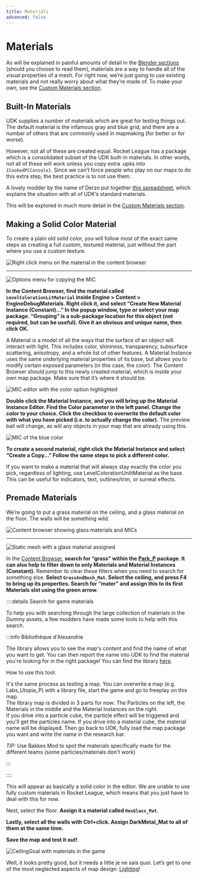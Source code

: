 ```yaml
---
title: Materials
advanced: false
---
```

# Materials

As will be explained in painful amounts of detail in the [Blender sections](../blender/blender.md) (should you choose to read them), materials are a way to handle all of the visual properties of a mesh. For right now, we’re just going to use existing materials and not really worry about what they’re made of. To make your own, see the [Custom Materials section](custom_material.md).

## Built-In Materials

UDK supplies a number of materials which are great for testing things out. The default material is the infamous gray and blue grid, and there are a number of others that are commonly used in mapmaking (for better or for worse).

However, not all of these are created equal. Rocket League has a package which is a consolidated subset of the UDK built-in materials. In other words, not all of these will work unless you copy extra .upks into `{CookedPCConsole}`. Since we can’t force people who play on our maps to do this extra step, the best practice is to not use them.

A lovely modder by the name of Derzo put together [this spreadsheet](https://docs.google.com/spreadsheets/d/1KLs5r_sUn3W6rLrw_xQJbEK-LOmxCiBRfo9_XI79Kng), which explains the situation with all of UDK’s standard materials.

This will be explored in much more detail in the [Custom Materials section](custom_material.md).

## Making a Solid Color Material

To create a plain old solid color, you will follow most of the exact same steps as creating a full custom, textured material, just without the part where you use a custom texture.

![Right click menu on the material in the content browser](/images/udk/basics/material_color_create_mic.png)

---
![Options menu for copying the MIC](/images/udk/basics/material_color_mic_options.png "UDK shows its true colors")

**In the Content Browser, find the material called `LevelColorationLitMaterial` inside Engine > Content > EngineDebugMaterials. Right click it, and select “Create New Material Instance (Constant)...” In the popup window, type or select your map package. “Grouping” is a sub-package location for this object (not required, but can be useful). Give it an obvious and unique name, then click OK.**

A Material is a model of all the ways that the surface of an object will interact with light. This includes color, shininess, transparency, subsurface scattering, anisotropy, and a whole list of other features. A Material Instance uses the same underlying material properties of its base, but allows you to modify certain exposed parameters (in this case, the color).  The Content Browser should jump to this newly created material, which is inside your own map package. Make sure that it’s where it should be.

![MIC editor with the color option highlighted](/images/udk/basics/material_color_blue.png "I’m blue da ba dee da ba daa")

**Double click the Material Instance, and you will bring up the Material Instance Editor. Find the Color parameter in the left panel. Change the color to your choice. Click the checkbox to overwrite the default color with what you have picked (i.e. to actually change the color).** The preview ball will change, as will any objects in your map that are already using this.

![MIC of the blue color](/images/udk/basics/material_color_blue_copy.png)

**To create a second material, right click the Material Instance and select “Create a Copy…” Follow the same steps to pick a different color.**

If you want to make a material that will always stay exactly the color you pick, regardless of lighting, use LevelColorationUnlitMaterial as the base. This can be useful for indicators, text, outlines/trim, or surreal effects.

## Premade Materials

We’re going to put a grass material on the ceiling, and a glass material on the floor. The walls will be something wild.

![Content browser showing glass materials and MICs](/images/udk/basics/park_p_materials_glass.png)

---
![Static mesh with a glass material assigned](/images/udk/basics/park_p_material_glass_assign.png "Material possessions")

In the [Content Browser](../../essential/content_browser.md), **search for “grass” within the [Park_P](../../essential/dummy_classes.md#park-p) package. It can also help to filter down to only Materials and Material Instances (Constant).** Remember to clear these filters when you need to search for something else. **Select `GrassAndBush_Mat`. Select the ceiling, and press F4 to bring up its properties. Search for “mater” and assign this to its first Materials slot using the green arrow.**

::::details Search for game materials

To help you with searching through the large collection of materials in the Dummy assets, a few modders have made some tools to help with this search.

:::info Bibliothèque d'Alexandrie

The library allows you to see the map's content and find the name of what you want to get. You can then report the name into UDK to find the material you're looking for in the right package! You can find the library [here](../../resources/downloads.md#miscellaneous).

How to use this tool:

It's the same process as testing a map. You can overwrite a map (e.g. Labs_Utopia_P) with a library file, start the game and go to freeplay on this map. \
The library map is divided in 3 parts for now: The Particles on the left, the Materials in the middle and the Material Instances on the right. \
If you drive into a particle cube, the particle effect will be triggered and you'll get the particles name. If you drive into a material cube, the material name will be displayed.
Then go back to UDK, fully load the map package you want and write the name in the research bar.

*TIP:*
Use Bakkes Mod to spot the materials specifically made for the different teams (some particles/materials don't work)

:::

::::

This will appear as basically a solid color in the editor. We are unable to use fully custom materials in Rocket League, which means that you just have to deal with this for now.

Next, select the floor. **Assign it a material called `HexGlass_Mat`**.

**Lastly, select all the walls with Ctrl+click. Assign DarkMetal_Mat to all of them at the same time.**

**Save the map and test it out!**

![CeilingGoal with materials in the game](/images/udk/basics/ceilinggoal_map_game_materials.jpg "It’s almost decent!")

Well, it looks pretty good, but it needs a little je ne sais quoi. Let’s get to one of the most neglected aspects of map design: [Lighting](./lighting)!

